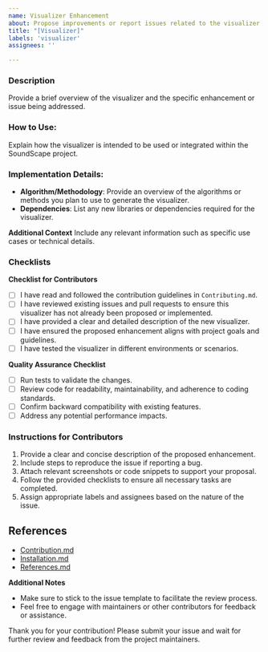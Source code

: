 ```yaml
---
name: Visualizer Enhancement
about: Propose improvements or report issues related to the visualizer
title: "[Visualizer]"
labels: 'visualizer'
assignees: ''

---
```


### Description
Provide a brief overview of the visualizer and the specific enhancement or issue being addressed.

### How to Use:
Explain how the visualizer is intended to be used or integrated within the SoundScape project.

### Implementation Details:

- **Algorithm/Methodology**: Provide an overview of the algorithms or methods you plan to use to generate the visualizer.
- **Dependencies**: List any new libraries or dependencies required for the visualizer.

**Additional Context**
Include any relevant information such as specific use cases or technical details.

### Checklists
**Checklist for Contributors**
- [ ] I have read and followed the contribution guidelines in `Contributing.md`.
- [ ] I have reviewed existing issues and pull requests to ensure this visualizer has not already been proposed or implemented.
- [ ] I have provided a clear and detailed description of the new visualizer.
- [ ] I have ensured the proposed enhancement aligns with project goals and guidelines.
- [ ] I have tested the visualizer in different environments or scenarios.

**Quality Assurance Checklist**
- [ ] Run tests to validate the changes.
- [ ] Review code for readability, maintainability, and adherence to coding standards.
- [ ] Confirm backward compatibility with existing features.
- [ ] Address any potential performance impacts.

### Instructions for Contributors
1. Provide a clear and concise description of the proposed enhancement.
2. Include steps to reproduce the issue if reporting a bug.
3. Attach relevant screenshots or code snippets to support your proposal.
4. Follow the provided checklists to ensure all necessary tasks are completed.
5. Assign appropriate labels and assignees based on the nature of the issue.

## References
- [Contribution.md](https://github.com/Soumya-Kushwaha/SoundScape/blob/main/Contribution.md)
- [Installation.md](https://github.com/Soumya-Kushwaha/SoundScape/blob/main/Installation.md)
- [References.md](https://github.com/Soumya-Kushwaha/SoundScape/blob/main/References.md)

**Additional Notes**
- Make sure to stick to the issue template to facilitate the review process.
- Feel free to engage with maintainers or other contributors for feedback or assistance.


Thank you for your contribution! Please submit your issue and wait for further review and feedback from the project maintainers.

